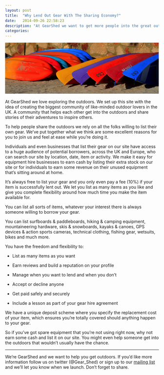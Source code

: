 ```yaml
---
layout: post
title:  "Why Lend Out Gear With The Sharing Economy?"
date:   2014-09-26 22:58:23
description: "At GearShed we want to get more people into the great outdoors, especially those that wouldn’t normally get the chance. Whether you live in inner city London, are setting out on your first DofE challenge or are a seasoned mountaineer there are so many different ways to experience our countryside utilising the tools of the sharing economy. "
categories: 
---
```


<img src='/images/kayaks.png' style='max-width:100%;'>

At GearShed we love exploring the outdoors. We set up this site with the idea of creating the biggest community of like-minded outdoor lovers in the UK.  A community that helps each other get into the outdoors and share stories of their adventures to inspire others. 

To help people share the outdoors we rely on all the folks willing to list their own gear. We’ve put together what we think are some excellent reasons for you to join us and feel at ease while you’re doing it.

Individuals and even businesses that list their gear on our site have access to a huge audience of potential borrowers, across the UK and Europe, who can search our site by location, date, item or activity. We make it easy for equipment hire businesses to earn cash by listing their extra stock on our site or for individuals to earn some revenue on their unused equipment that’s sitting around at home.

It’s always free to list your gear and you only even pay a fee (10%) if your item is successfully lent out. We let you list as many items as you like and give you complete flexibility around how much time you make the item available for.  

You can list all sorts of items, whatever your interest there is always someone willing to borrow your gear. 

You can list surfboards & paddleboards, hiking & camping equipment, mountaineering hardware, skis & snowboards, kayaks & canoes, GPS devices & action sports cameras, technical clothing, fishing gear, wetsuits, bikes and much more.

You have the freedom and flexibility to: 

* List as many items as you want

* Earn reviews and build a reputation on your profile

* Manage when you want to lend and when you don’t

* Accept or decline anyone 

* Get paid safely and securely

* Include a lesson as part of your gear hire agreement 

We have a unique deposit scheme where you specify the replacement cost of your item, which ensures you’re totally covered should anything happen to your gear.

So if you’ve got spare equipment that you’re not using right now, why not earn some cash and list it on our site. You might even help someone get into the outdoors that wouldn’t usually have the chance. 


<hr>

We’re GearShed and we want to help you get outdoors. If you’d like more information follow us on twitter (@Gear_Shed) or sign up to our <a href='#mailing-list' class='mailing-list'>mailing list</a> and we’ll let you know when we launch.  Don’t forget to share. 
